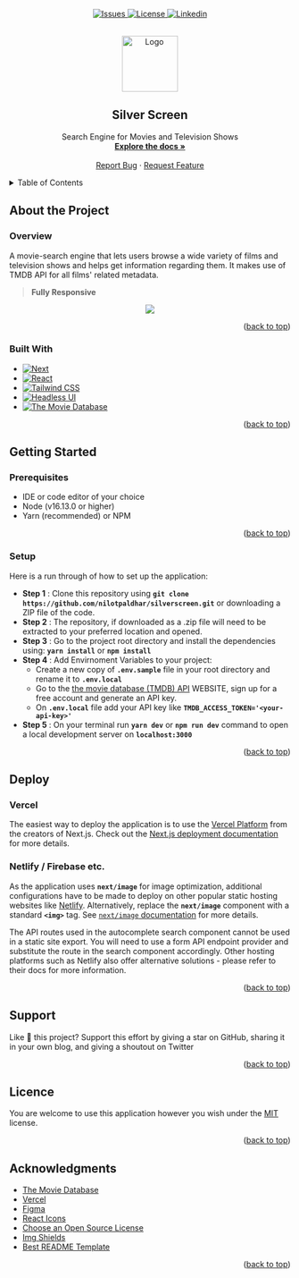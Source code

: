 <a name="readme-top"></a>

<!-- PROJECT SHIELDS -->
<p align="center">
  <a href="https://github.com/nilotpaldhar/silverscreen/issues">
    <img src="https://img.shields.io/github/issues/nilotpaldhar/silverscreen.svg?style=for-the-badge" alt="Issues">
  </a>
  <a href="https://github.com/nilotpaldhar/silverscreen/blob/main/LICENSE">
    <img src="https://img.shields.io/github/license/nilotpaldhar/silverscreen.svg?style=for-the-badge" alt="License">
  </a>
   <a href="https://linkedin.com/in/nilotpaldhar">
    <img src="https://img.shields.io/badge/-LinkedIn-black.svg?style=for-the-badge&logo=linkedin&colorB=555" alt="Linkedin">
  </a>
</p>

<!-- PROJECT LOGO -->
<br />
<div align="center">
  <a href="https://github.com/nilotpaldhar/silverscreen">
    <img src="https://www.dropbox.com/scl/fi/2qrefg64jhs65nmc777jw/site-logo-icon.png?rlkey=jbe8edjdu1cgz615yilrvwbev&raw=1" alt="Logo" width="100" height="100">
  </a>

<h2 align="center">Silver Screen</h2>

  <p align="center">
    Search Engine for Movies and Television Shows
    <br />
    <a href="https://github.com/nilotpaldhar/silverscreen#readme-top"><strong>Explore the docs »</strong></a>
    <br />
    <br />
    <a href="https://github.com/nilotpaldhar/silverscreen/issues">Report Bug</a>
    ·
    <a href="https://github.com/nilotpaldhar/silverscreen/issues">Request Feature</a>
  </p>
</div>

<!-- TABLE OF CONTENTS -->
<details>
  <summary>Table of Contents</summary>
  <ol>
   <li>
      <a href="#about-the-project">About the Project</a>
      <ul>
        <li><a href="#overview">Overview</a></li>
        <li><a href="#built-with">Built With</a></li>
      </ul>
    </li>
    <li>
      <a href="#getting-started">Getting Started</a>
      <ul>
        <li><a href="#prerequisites">Prerequisites</a></li>
        <li><a href="#setup">Setup</a></li>
      </ul>
    </li>
    <li>
      <a href="#deploy">Deploy</a>
      <ul>
        <li><a href="#vercel">Vercel</a></li>
        <li><a href="#netlify--firebase-etc">Netlify / Firebase etc.</a></li>
      </ul>
    </li>
    <li><a href="#support">Support</a></li>
    <li><a href="#licence">Licence</a></li>
    <li><a href="#acknowledgments">Acknowledgments</a></li>
  </ol>
</details>

<!-- ABOUT THE PROJECT -->

## About the Project

### Overview

A movie-search engine that lets users browse a wide variety of films and television shows and helps get information regarding them. It makes use of TMDB API for all films' related metadata.

> **Fully Responsive**

<p align="center">
  <img src = "https://www.dropbox.com/scl/fi/ekcoueh0mnt6t92kxpy1s/mobile.png?rlkey=3p95m4ldvd2rqbzgqlum9zqrg&raw=1">
</p>

<p align="right">(<a href="#readme-top">back to top</a>)</p>

### Built With

- [![Next][next.js]][next-url]
- [![React][react.js]][react-url]
- [![Tailwind CSS][tailwind-css]][tailwind-css-url]
- [![Headless UI][headlessui]][headlessui-url]
- [![The Movie Database][tmdb]][tmdb-url]

<p align="right">(<a href="#readme-top">back to top</a>)</p>

<!-- GETTING STARTED -->

## Getting Started

### Prerequisites

- IDE or code editor of your choice
- Node (v16.13.0 or higher)
- Yarn (recommended) or NPM

<p align="right">(<a href="#readme-top">back to top</a>)</p>

### Setup

Here is a run through of how to set up the application:

- **Step 1** : Clone this repository using **`git clone https://github.com/nilotpaldhar/silverscreen.git`** or downloading a ZIP file of the code.
- **Step 2** : The repository, if downloaded as a .zip file will need to be extracted to your preferred location and opened.
- **Step 3** : Go to the project root directory and install the dependencies using: **`yarn install`** or **`npm install`**
- **Step 4** : Add Envirnoment Variables to your project:
  - Create a new copy of **`.env.sample`** file in your root directory and rename it to **`.env.local`**
  - Go to the [the movie database (TMDB) API](https://www.themoviedb.org/) WEBSITE, sign up for a free account and generate an API key.
  - On **`.env.local`** file add your API key like **`TMDB_ACCESS_TOKEN='<your-api-key>'`**
- **Step 5** : On your terminal run **`yarn dev`** or **`npm run dev`** command to open a local development server on **`localhost:3000`**

<p align="right">(<a href="#readme-top">back to top</a>)</p>

<!-- GETTING STARTED -->

## Deploy

### **Vercel**

The easiest way to deploy the application is to use the [Vercel Platform](https://vercel.com) from the creators of Next.js. Check out the [Next.js deployment documentation](https://nextjs.org/docs/deployment) for more details.

### **Netlify / Firebase etc.**

As the application uses **`next/image`** for image optimization, additional configurations have to be made to deploy on other popular static hosting websites like [Netlify](https://www.netlify.com/). Alternatively, replace the **`next/image`** component with a standard **`<img>`** tag. See [`next/image` documentation](https://nextjs.org/docs/basic-features/image-optimization) for more details.

The API routes used in the autocomplete search component cannot be used in a static site export. You will need to use a form API endpoint provider and substitute the route in the search component accordingly. Other hosting platforms such as Netlify also offer alternative solutions - please refer to their docs for more information.

<p align="right">(<a href="#readme-top">back to top</a>)</p>

<!-- SUPPORT -->

## Support

Like 💖 this project? Support this effort by giving a star on GitHub, sharing it in your own blog, and giving a shoutout on Twitter

<p align="right">(<a href="#readme-top">back to top</a>)</p>

<!-- LICENCE -->

## Licence

You are welcome to use this application however you wish under the [MIT](https://github.com/nilotpaldhar/silverscreen/blob/main/LICENSE) license.

<p align="right">(<a href="#readme-top">back to top</a>)</p>

<!-- ACKNOWLEDGMENTS -->

## Acknowledgments

- [The Movie Database](https://www.themoviedb.org)
- [Vercel](https://vercel.com)
- [Figma](https://www.figma.com/)
- [React Icons](https://react-icons.github.io/react-icons/search)
- [Choose an Open Source License](https://choosealicense.com)
- [Img Shields](https://shields.io)
- [Best README Template](https://github.com/othneildrew/Best-README-Template)

<p align="right">(<a href="#readme-top">back to top</a>)</p>

<!-- MARKDOWN LINKS & IMAGES -->
<!-- https://www.markdownguide.org/basic-syntax/#reference-style-links -->

[next.js]: https://img.shields.io/badge/next.js-000000?style=for-the-badge&logo=nextdotjs&logoColor=white
[next-url]: https://nextjs.org/
[react.js]: https://img.shields.io/badge/React-20232A?style=for-the-badge&logo=react&logoColor=61DAFB
[react-url]: https://reactjs.org/
[tailwind-css]: https://img.shields.io/badge/Tailwind_CSS-38B2AC?style=for-the-badge&logo=tailwind-css&logoColor=white
[tailwind-css-url]: https://tailwindcss.com
[headlessui]: https://img.shields.io/badge/Headless_UI-66E3FF?style=for-the-badge&logo=headlessui&logoColor=white
[headlessui-url]: https://headlessui.com
[tmdb]: https://img.shields.io/badge/TMDB_API-01B4E4?style=for-the-badge&logo=The-Movie-Database&logoColor=white
[tmdb-url]: https://www.themoviedb.org

